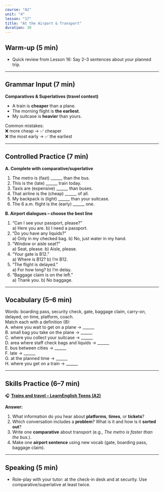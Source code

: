 ```yaml
---
course: "A2"
unit: "4"
lesson: "17"
title: "At the Airport & Transport"
duration: 30
---
```


## Warm-up (5 min)
- Quick review from Lesson 16: Say 2–3 sentences about your planned trip.

---

## Grammar Input (7 min)
**Comparatives & Superlatives (travel context)**
- A train is **cheaper** than a plane.  
- The morning flight is **the earliest**.  
- My suitcase is **heavier** than yours.  

Common mistakes:  
❌ more cheap → ✅ cheaper  
❌ the most early → ✅ the earliest

---

## Controlled Practice (7 min)
**A. Complete with comparative/superlative**
1. The metro is (fast) ______ than the bus.  
2. This is the (late) ______ train today.  
3. Taxis are (expensive) ______ than buses.  
4. That airline is the (cheap) ______ of all.  
5. My backpack is (light) ______ than your suitcase.  
6. The 6 a.m. flight is the (early) ______ one.

**B. Airport dialogues – choose the best line**
1. “Can I see your passport, please?”  
   a) Here you are.  b) I need a passport.  
2. “Do you have any liquids?”  
   a) Only in my checked bag.  b) No, just water in my hand.  
3. “Window or aisle seat?”  
   a) Seat, please.  b) Aisle, please.  
4. “Your gate is B12.”  
   a) Where is B12?  b) I’m B12.  
5. “The flight is delayed.”  
   a) For how long?  b) I’m delay.  
6. “Baggage claim is on the left.”  
   a) Thank you.  b) No baggage.

---

## Vocabulary (5–6 min)
Words: boarding pass, security check, gate, baggage claim, carry-on, delayed, on time, platform, coach.  
Match each with a definition (8):  
A. where you wait to get on a plane → ______  
B. small bag you take on the plane → ______  
C. where you collect your suitcase → ______  
D. area where staff check bags and liquids → ______  
E. bus between cities → ______  
F. late → ______  
G. at the planned time → ______  
H. where you get on a train → ______

---


## Skills Practice (6–7 min)

🎧 **[Trains and travel – LearnEnglish Teens (A2)](https://learnenglishteens.britishcouncil.org/skills/listening/a2-listening/trains-travel)**

**Answer:**
1) What information do you hear about **platforms**, **times**, or **tickets**?  
2) Which conversation includes a **problem**? What is it and how is it **sorted out**?  
3) Write one **comparative** about transport (e.g., *The metro is faster than the bus.*).  
4) Make one **airport sentence** using new vocab (gate, boarding pass, baggage claim).


---

## Speaking (5 min)
- Role-play with your tutor: at the check-in desk and at security. Use comparative/superlative at least twice.
